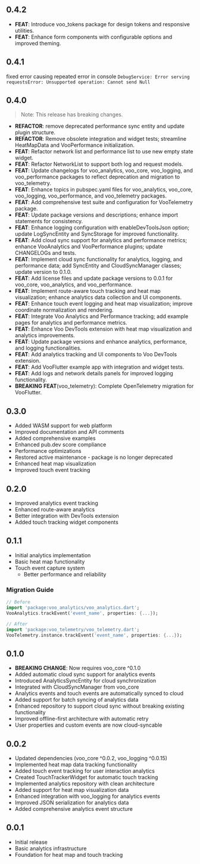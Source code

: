 ## 0.4.2

 - **FEAT**: Introduce voo_tokens package for design tokens and responsive utilities.
 - **FEAT**: Enhance form components with configurable options and improved theming.

## 0.4.1

  fixed error causing repeated error in console ```DebugService: Error serving requestsError: Unsupported operation: Cannot send Null```

## 0.4.0

> Note: This release has breaking changes.

 - **REFACTOR**: remove deprecated performance sync entity and update plugin structure.
 - **REFACTOR**: Remove obsolete integration and widget tests; streamline HeatMapData and VooPerformance initialization.
 - **FEAT**: Refactor network list and performance list to use new empty state widget.
 - **FEAT**: Refactor NetworkList to support both log and request models.
 - **FEAT**: Update changelogs for voo_analytics, voo_core, voo_logging, and voo_performance packages to reflect deprecation and migration to voo_telemetry.
 - **FEAT**: Enhance topics in pubspec.yaml files for voo_analytics, voo_core, voo_logging, voo_performance, and voo_telemetry packages.
 - **FEAT**: Add comprehensive test suite and configuration for VooTelemetry package.
 - **FEAT**: Update package versions and descriptions; enhance import statements for consistency.
 - **FEAT**: Enhance logging configuration with enableDevToolsJson option; update LogSyncEntity and SyncStorage for improved functionality.
 - **FEAT**: Add cloud sync support for analytics and performance metrics; enhance VooAnalytics and VooPerformance plugins; update CHANGELOGs and tests.
 - **FEAT**: Implement cloud sync functionality for analytics, logging, and performance data; add SyncEntity and CloudSyncManager classes; update version to 0.1.0.
 - **FEAT**: Add license files and update package versions to 0.0.1 for voo_core, voo_analytics, and voo_performance.
 - **FEAT**: Implement route-aware touch tracking and heat map visualization; enhance analytics data collection and UI components.
 - **FEAT**: Enhance touch event logging and heat map visualization; improve coordinate normalization and rendering.
 - **FEAT**: Integrate Voo Analytics and Performance tracking; add example pages for analytics and performance metrics.
 - **FEAT**: Enhance Voo DevTools extension with heat map visualization and analytics improvements.
 - **FEAT**: Update package versions and enhance analytics, performance, and logging functionalities.
 - **FEAT**: Add analytics tracking and UI components to Voo DevTools extension.
 - **FEAT**: Add VooFlutter example app with integration and widget tests.
 - **FEAT**: Add logs and network details panels for improved logging functionality.
 - **BREAKING** **FEAT**(voo_telemetry): Complete OpenTelemetry migration for VooFlutter.

## 0.3.0

* Added WASM support for web platform
* Improved documentation and API comments
* Added comprehensive examples
* Enhanced pub.dev score compliance
* Performance optimizations
* Restored active maintenance - package is no longer deprecated
* Enhanced heat map visualization
* Improved touch event tracking

## 0.2.0

* Improved analytics event tracking
* Enhanced route-aware analytics
* Better integration with DevTools extension
* Added touch tracking widget components

## 0.1.1

* Initial analytics implementation
* Basic heat map functionality
* Touch event capture system
  - Better performance and reliability

### Migration Guide

```dart
// Before
import 'package:voo_analytics/voo_analytics.dart';
VooAnalytics.trackEvent('event_name', properties: {...});

// After
import 'package:voo_telemetry/voo_telemetry.dart';
VooTelemetry.instance.trackEvent('event_name', properties: {...});
```

## 0.1.0

* **BREAKING CHANGE**: Now requires voo_core ^0.1.0
* Added automatic cloud sync support for analytics events
* Introduced AnalyticsSyncEntity for cloud synchronization
* Integrated with CloudSyncManager from voo_core
* Analytics events and touch events are automatically synced to cloud
* Added support for batch syncing of analytics data
* Enhanced repository to support cloud sync without breaking existing functionality
* Improved offline-first architecture with automatic retry
* User properties and custom events are now cloud-syncable

## 0.0.2

* Updated dependencies (voo_core ^0.0.2, voo_logging ^0.0.15)
* Implemented heat map data tracking functionality
* Added touch event tracking for user interaction analytics
* Created TouchTrackerWidget for automatic touch tracking
* Implemented analytics repository with clean architecture
* Added support for heat map visualization data
* Enhanced integration with voo_logging for analytics events
* Improved JSON serialization for analytics data
* Added comprehensive analytics event structure

## 0.0.1

* Initial release
* Basic analytics infrastructure
* Foundation for heat map and touch tracking